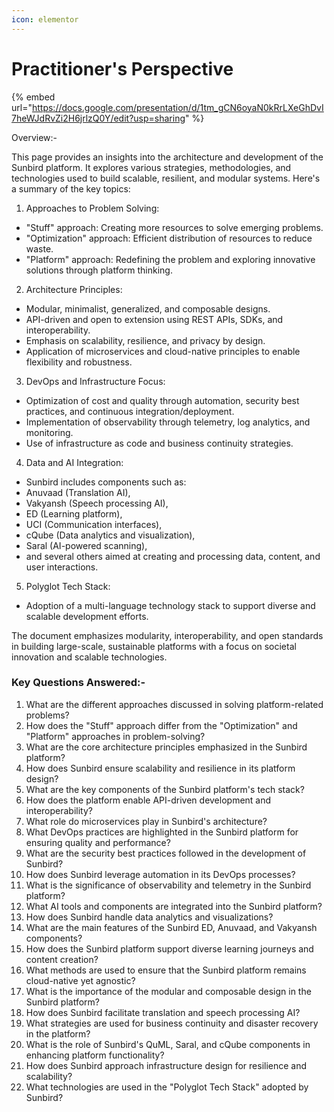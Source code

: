 ```yaml
---
icon: elementor
---
```


# Practitioner's Perspective

{% embed url="https://docs.google.com/presentation/d/1tm_gCN6oyaN0kRrLXeGhDvI7heWJdRvZi2H6jrlzQ0Y/edit?usp=sharing" %}

Overview:-

This page provides an insights into the architecture and development of the Sunbird platform. It explores various strategies, methodologies, and technologies used to build scalable, resilient, and modular systems. Here's a summary of the key topics:

1. Approaches to Problem Solving:

* "Stuff" approach: Creating more resources to solve emerging problems.
* "Optimization" approach: Efficient distribution of resources to reduce waste.
* "Platform" approach: Redefining the problem and exploring innovative solutions through platform thinking.

2. Architecture Principles:

* Modular, minimalist, generalized, and composable designs.
* API-driven and open to extension using REST APIs, SDKs, and interoperability.
* Emphasis on scalability, resilience, and privacy by design.
* Application of microservices and cloud-native principles to enable flexibility and robustness.

3. DevOps and Infrastructure Focus:

* Optimization of cost and quality through automation, security best practices, and continuous integration/deployment.
* Implementation of observability through telemetry, log analytics, and monitoring.
* Use of infrastructure as code and business continuity strategies.

4. Data and AI Integration:

* Sunbird includes components such as:
* Anuvaad (Translation AI),
* Vakyansh (Speech processing AI),
* ED (Learning platform),
* UCI (Communication interfaces),
* cQube (Data analytics and visualization),
* Saral (AI-powered scanning),
* and several others aimed at creating and processing data, content, and user interactions.

5. Polyglot Tech Stack:

* Adoption of a multi-language technology stack to support diverse and scalable development efforts.

The document emphasizes modularity, interoperability, and open standards in building large-scale, sustainable platforms with a focus on societal innovation and scalable technologies.

### Key Questions Answered:-

1. What are the different approaches discussed in solving platform-related problems?
2. How does the "Stuff" approach differ from the "Optimization" and "Platform" approaches in problem-solving?
3. What are the core architecture principles emphasized in the Sunbird platform?
4. How does Sunbird ensure scalability and resilience in its platform design?
5. What are the key components of the Sunbird platform's tech stack?
6. How does the platform enable API-driven development and interoperability?
7. What role do microservices play in Sunbird's architecture?
8. What DevOps practices are highlighted in the Sunbird platform for ensuring quality and performance?
9. What are the security best practices followed in the development of Sunbird?
10. How does Sunbird leverage automation in its DevOps processes?
11. What is the significance of observability and telemetry in the Sunbird platform?
12. What AI tools and components are integrated into the Sunbird platform?
13. How does Sunbird handle data analytics and visualizations?
14. What are the main features of the Sunbird ED, Anuvaad, and Vakyansh components?
15. How does the Sunbird platform support diverse learning journeys and content creation?
16. What methods are used to ensure that the Sunbird platform remains cloud-native yet agnostic?
17. What is the importance of the modular and composable design in the Sunbird platform?
18. How does Sunbird facilitate translation and speech processing AI?
19. What strategies are used for business continuity and disaster recovery in the platform?
20. What is the role of Sunbird's QuML, Saral, and cQube components in enhancing platform functionality?
21. How does Sunbird approach infrastructure design for resilience and scalability?
22. What technologies are used in the "Polyglot Tech Stack" adopted by Sunbird?
